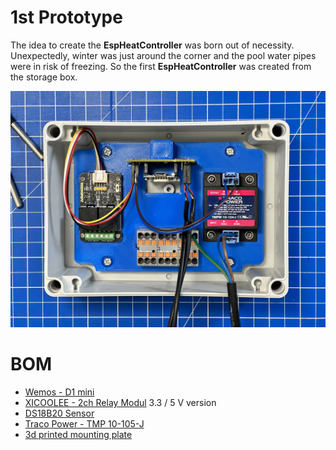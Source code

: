# 1st Prototype

The idea to create the __EspHeatController__ was born out of necessity. Unexpectedly, winter was just around the corner and the pool water pipes were in risk of freezing. So the first __EspHeatController__ was created from the storage box.

![Prototype of the 1st EspHeatController](prototype_ehc_photo.jpg)

# BOM
* [Wemos - D1 mini](https://amzn.to/48l3Jik)
* [XICOOLEE - 2ch Relay Modul](https://amzn.to/3TtgmDJ) 3.3 / 5 V version
* [DS18B20 Sensor](https://amzn.to/48bSDw8)
* [Traco Power - TMP 10-105-J](https://www.tracopower.com/de/deu/model/tmpw-10-105-j)
* [3d printed mounting plate](Einsatz_TK_PC_1813_11_tm.stl)